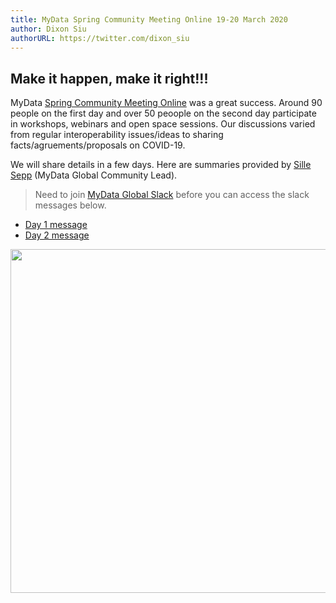 ```yaml
---
title: MyData Spring Community Meeting Online 19-20 March 2020
author: Dixon Siu
authorURL: https://twitter.com/dixon_siu
---
```


## Make it happen, make it right!!!  
MyData [Spring Community Meeting Online](https://mydata.org/online-community-meeting-19-20-march/) was a great success. Around 90 people on the first day and over 50 peoople on the second day participate in workshops, webinars and open space sessions. Our discussions varied from regular interoperability issues/ideas to sharing facts/agruements/proposals on COVID-19.  

We will share details in a few days. Here are summaries provided by [Sille Sepp](https://twitter.com/SeppSille) (MyData Global Community Lead).  
> Need to join [MyData Global Slack](https://mydata.org/slack/) before you can access the slack messages below.  

- [Day 1 message](https://mydataglobal.slack.com/archives/CAA1EP5UL/p1584633443094600)  
- [Day 2 message](https://mydataglobal.slack.com/archives/CAA1EP5UL/p1584719505126800)  

<img src="https://mydata.org/wp-content/uploads/sites/5/2020/03/Optimally-sized-Twitter-images.png" alt="" width="550">
